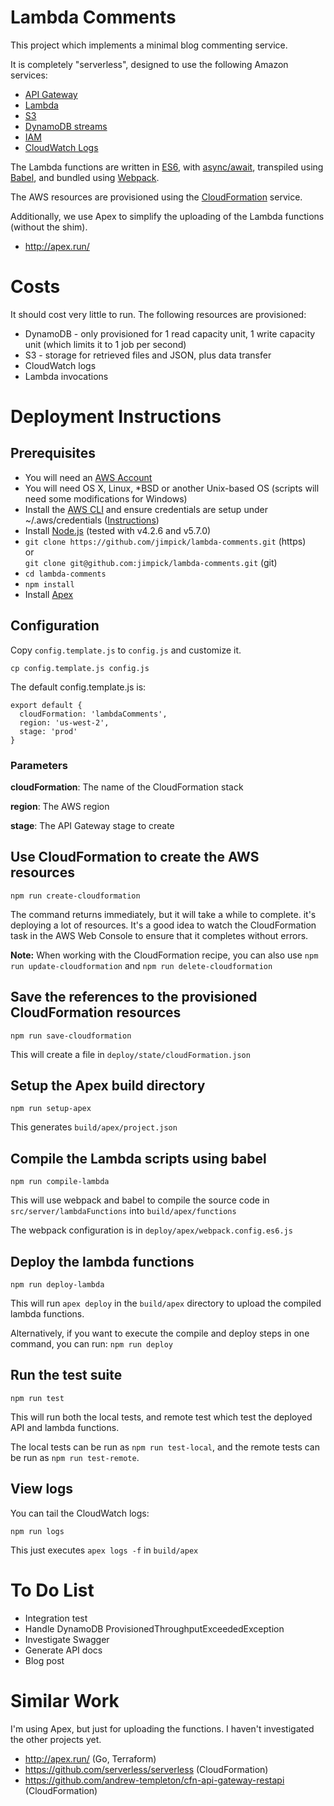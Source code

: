 # Lambda Comments

This project which implements a minimal blog commenting service.

It is completely "serverless", designed to use the following Amazon services:

* [API Gateway](http://docs.aws.amazon.com/apigateway/latest/developerguide/welcome.html)
* [Lambda](http://docs.aws.amazon.com/lambda/latest/dg/welcome.html)
* [S3](http://docs.aws.amazon.com/AWSJavaScriptSDK/latest/AWS/S3.html)
* [DynamoDB streams](http://docs.aws.amazon.com/amazondynamodb/latest/developerguide/Streams.html)
* [IAM](http://docs.aws.amazon.com/IAM/latest/UserGuide/introduction.html)
* [CloudWatch Logs](http://docs.aws.amazon.com/AmazonCloudWatch/latest/DeveloperGuide/WhatIsCloudWatch.html)

The Lambda functions are written in [ES6](http://exploringjs.com/es6/), with [async/await](http://pouchdb.com/2015/03/05/taming-the-async-beast-with-es7.html), transpiled using [Babel](https://babeljs.io/), and bundled using [Webpack](https://webpack.github.io/).

The AWS resources are provisioned using the [CloudFormation](http://docs.aws.amazon.com/AWSCloudFormation/latest/UserGuide/Welcome.html) service.

Additionally, we use Apex to simplify the uploading of the Lambda functions
(without the shim).

* http://apex.run/

# Costs

It should cost very little to run. The following resources are provisioned:

* DynamoDB - only provisioned for 1 read capacity unit, 1 write capacity unit (which limits it to 1 job per second)
* S3 - storage for retrieved files and JSON, plus data transfer
* CloudWatch logs
* Lambda invocations

# Deployment Instructions

## Prerequisites

* You will need an [AWS Account](https://aws.amazon.com/)
* You will need OS X, Linux, \*BSD or another Unix-based OS (scripts will need some modifications for Windows)
* Install the [AWS CLI](https://aws.amazon.com/cli/) and ensure credentials are setup under ~/.aws/credentials ([Instructions](http://docs.aws.amazon.com/cli/latest/userguide/cli-chap-getting-started.html#cli-config-files))
* Install [Node.js](https://nodejs.org/) (tested with v4.2.6 and v5.7.0)
* `git clone https://github.com/jimpick/lambda-comments.git` (https)  
or  
`git clone git@github.com:jimpick/lambda-comments.git` (git)
* `cd lambda-comments`
* `npm install`
* Install [Apex](http://apex.run/)

## Configuration

Copy `config.template.js` to `config.js` and customize it.

```
cp config.template.js config.js
```

The default config.template.js is:

```
export default {
  cloudFormation: 'lambdaComments',
  region: 'us-west-2',
  stage: 'prod'
}
```

### Parameters

**cloudFormation**: The name of the CloudFormation stack

**region**: The AWS region

**stage**: The API Gateway stage to create

## Use CloudFormation to create the AWS resources

```
npm run create-cloudformation
```

The command returns immediately, but it will take a while to complete.
it's deploying a lot of resources. It's a good idea
to watch the CloudFormation task in the AWS Web Console to
ensure that it completes without errors.

**Note:** When working with the CloudFormation recipe, you can also use
`npm run update-cloudformation` and `npm run delete-cloudformation`

## Save the references to the provisioned CloudFormation resources

```
npm run save-cloudformation
```

This will create a file in  `deploy/state/cloudFormation.json`

## Setup the Apex build directory

```
npm run setup-apex
```

This generates `build/apex/project.json`

## Compile the Lambda scripts using babel

```
npm run compile-lambda
```

This will use webpack and babel to compile the source code in `src/server/lambdaFunctions` into `build/apex/functions`

The webpack configuration is in `deploy/apex/webpack.config.es6.js`

## Deploy the lambda functions

```
npm run deploy-lambda
```

This will run `apex deploy` in the `build/apex` directory to upload the compiled lambda functions.

Alternatively, if you want to execute the compile and deploy steps in one command, you can run: `npm run deploy`

## Run the test suite

```
npm run test
```

This will run both the local tests, and remote test which test the deployed API and lambda functions.

The local tests can be run as `npm run test-local`, and the remote tests can be run as `npm run test-remote`.

## View logs

You can tail the CloudWatch logs:

```
npm run logs
```

This just executes `apex logs -f` in `build/apex`

# To Do List

* Integration test
* Handle DynamoDB ProvisionedThroughputExceededException
* Investigate Swagger
* Generate API docs
* Blog post

# Similar Work

I'm using Apex, but just for uploading the functions. I haven't investigated the other projects yet.

* http://apex.run/ (Go, Terraform)
* https://github.com/serverless/serverless (CloudFormation)
* https://github.com/andrew-templeton/cfn-api-gateway-restapi (CloudFormation)
